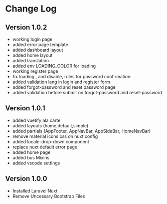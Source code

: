 # Change Log

## Version 1.0.2

- working login page
- added error page template
- added dashboard layout
- added home layout
- added translation 
- added env LOADING_COLOR for loading
- working register page
- fix loading , and disable, rules for password confirmation
- added validation lang in login and register form
- added forgot-password and reset password page
- added validation before submit on forgot-password and reset-password

## Version 1.0.1

- added vuetify ala carte
- added layouts (home,default,simple)
- added partials (AppFooter, AppNavBar, AppSideBar, HomeNavBar)
- remove material icons css on nuxt config
- added locale-drop-down component
- replace nuxt default error page
- added home page
- added bus Mixins
- added vscode settings

## Version 1.0.0

- Installed Laravel Nuxt
- Remove Uncessary Bootstrap Files